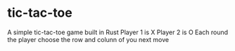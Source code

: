 # tic-tac-toe
A simple tic-tac-toe game built in Rust
Player 1 is X
Player 2 is O
Each round the player choose the row and colunn of you next move 
